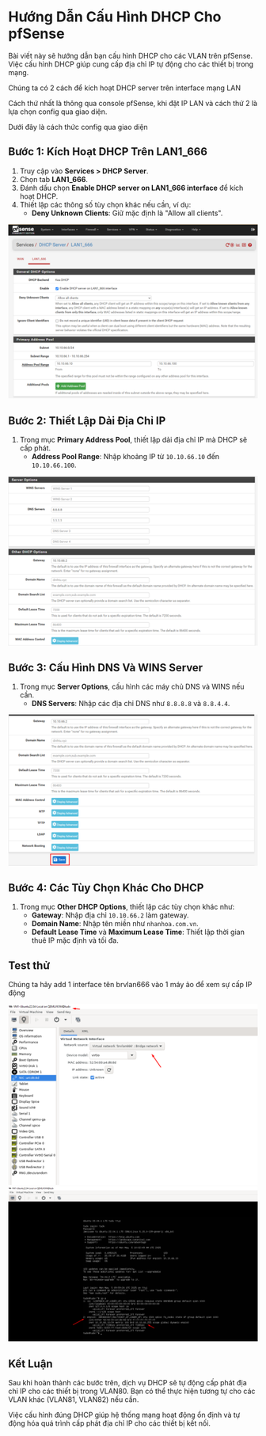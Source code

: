 # Hướng Dẫn Cấu Hình DHCP Cho pfSense

Bài viết này sẽ hướng dẫn bạn cấu hình DHCP cho các VLAN trên pfSense. Việc cấu hình DHCP giúp cung cấp địa chỉ IP tự động cho các thiết bị trong mạng.

Chúng ta có 2 cách để kích hoạt DHCP server trên interface mạng LAN

Cách thứ nhất là thông qua console pfSense, khi đặt IP LAN và cách thứ 2 là lựa chọn config qua giao diện.

Dưới đây là cách thức config qua giao diện

## Bước 1: Kích Hoạt DHCP Trên LAN1_666

1. Truy cập vào **Services > DHCP Server**.
2. Chọn tab **LAN1_666**.
3. Đánh dấu chọn **Enable DHCP server on LAN1_666 interface** để kích hoạt DHCP.
4. Thiết lập các thông số tùy chọn khác nếu cần, ví dụ:
   - **Deny Unknown Clients**: Giữ mặc định là "Allow all clients".

  <img src="pFsenseimages/Screenshot_54.png">

## Bước 2: Thiết Lập Dải Địa Chỉ IP
1. Trong mục **Primary Address Pool**, thiết lập dải địa chỉ IP mà DHCP sẽ cấp phát.
   - **Address Pool Range**: Nhập khoảng IP từ `10.10.66.10` đến `10.10.66.100`.

  <img src="pFsenseimages/Screenshot_55.png">

## Bước 3: Cấu Hình DNS Và WINS Server
1. Trong mục **Server Options**, cấu hình các máy chủ DNS và WINS nếu cần.
   - **DNS Servers**: Nhập các địa chỉ DNS như `8.8.8.8` và `8.8.4.4`.

  <img src="pFsenseimages/Screenshot_56.png">

## Bước 4: Các Tùy Chọn Khác Cho DHCP
1. Trong mục **Other DHCP Options**, thiết lập các tùy chọn khác như:
   - **Gateway**: Nhập địa chỉ `10.10.66.2` làm gateway.
   - **Domain Name**: Nhập tên miền như `nhanhoa.com.vn`.
   - **Default Lease Time** và **Maximum Lease Time**: Thiết lập thời gian thuê IP mặc định và tối đa.

## Test thử

Chúng ta hãy add 1 interface tên brvlan666 vào 1 máy ảo để xem sự cấp IP động 

  <img src="pFsenseimages/Screenshot_57.png">

  <img src="pFsenseimages/Screenshot_58.png">

## Kết Luận
Sau khi hoàn thành các bước trên, dịch vụ DHCP sẽ tự động cấp phát địa chỉ IP cho các thiết bị trong VLAN80. Bạn có thể thực hiện tương tự cho các VLAN khác (VLAN81, VLAN82) nếu cần.

Việc cấu hình đúng DHCP giúp hệ thống mạng hoạt động ổn định và tự động hóa quá trình cấp phát địa chỉ IP cho các thiết bị kết nối.


